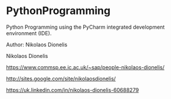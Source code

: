 # PythonProgramming
Python Programming using the PyCharm integrated development environment (IDE).

Author: Nikolaos Dionelis

Nikolaos Dionelis

https://www.commsp.ee.ic.ac.uk/~sap/people-nikolaos-dionelis/

http://sites.google.com/site/nikolaosdionelis/

https://uk.linkedin.com/in/nikolaos-dionelis-60688279
